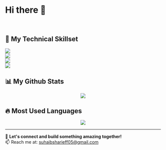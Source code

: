 # Hi there 👋
<br/>

## 📌 **My Technical Skillset**
<p align="left">
  <img src="https://skillicons.dev/icons?i=html,css,js,ts,react" />
  <br>
  <img src="https://skillicons.dev/icons?i=tailwindcss,bootstrap,cpp,c,python" />
  <br>
  <img src="https://skillicons.dev/icons?i=nodejs,express,mongodb,postgresql,java" />
  <br>
  <img src="https://skillicons.dev/icons?i=nextjs,ejs,linux" />
</p>

## 📊 **My Github Stats**
<p align="center">
  <img src="https://github-readme-stats.vercel.app/api?username=Sharieff-Suhaib&show_icons=true&theme=dark" />
</p>

## 🔥 **Most Used Languages**
<p align="center">
  <img src="https://github-readme-stats.vercel.app/api/top-langs/?username=Sharieff-Suhaib&layout=compact&theme=dark" />
</p>

---

🚀 **Let's connect and build something amazing together!**  
📫 Reach me at: suhaibsharieff05@gmail.com

